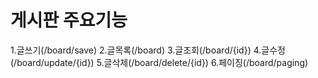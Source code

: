 # 게시판 주요기능
1.글쓰기(/board/save)
2.글목록(/board)
3.글조회(/board/{id})
4.글수정(/board/update/{id})
5.글삭제(/board/delete/{id})
6.페이징(/board/paging)
